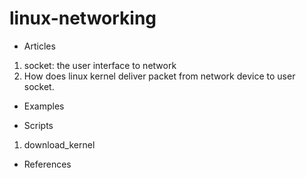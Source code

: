 # **linux-networking**
* Articles
 1. socket: the user interface to network
 2. How does linux kernel deliver packet from network device to user socket. 

* Examples

* Scripts
 1. download_kernel

* References
